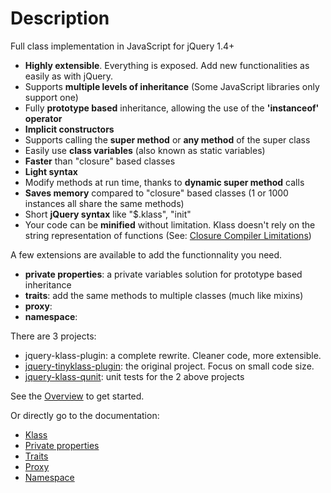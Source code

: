 # Description #

Full class implementation in JavaScript for jQuery 1.4+

  * **Highly extensible**. Everything is exposed. Add new functionalities as easily as with jQuery.
  * Supports **multiple levels of inheritance** (Some JavaScript libraries only support one)
  * Fully **prototype based** inheritance, allowing the use of the **'instanceof' operator**
  * **Implicit constructors**
  * Supports calling the **super method** or **any method** of the super class
  * Easily use **class variables** (also known as static variables)
  * **Faster** than "closure" based classes
  * **Light syntax**
  * Modify methods at run time, thanks to **dynamic super method** calls
  * **Saves memory** compared to "closure" based classes (1 or 1000 instances all share the same methods)
  * Short **jQuery syntax** like "$.klass", "init"
  * Your code can be **minified** without limitation. Klass doesn't rely on the string representation of functions (See: [Closure Compiler Limitations](http://code.google.com/intl/fr/closure/compiler/docs/limitations.html))

A few extensions are available to add the functionnality you need.
  * **private properties**: a private variables solution for prototype based inheritance
  * **traits**: add the same methods to multiple classes (much like mixins)
  * **proxy**:
  * **namespace**:

There are 3 projects:
  * jquery-klass-plugin: a complete rewrite. Cleaner code, more extensible.
  * [jquery-tinyklass-plugin](http://code.google.com/p/jquery-tinyklass-plugin/): the original project. Focus on small code size.
  * [jquery-klass-qunit](http://code.google.com/p/jquery-klass-qunit/): unit tests for the 2 above projects

See the [Overview](Overview.md) to get started.

Or directly go to the documentation:
  * [Klass](Klass.md)
  * [Private properties](PrivateProperties.md)
  * [Traits](Traits.md)
  * [Proxy](Proxy.md)
  * [Namespace](Namespace.md)